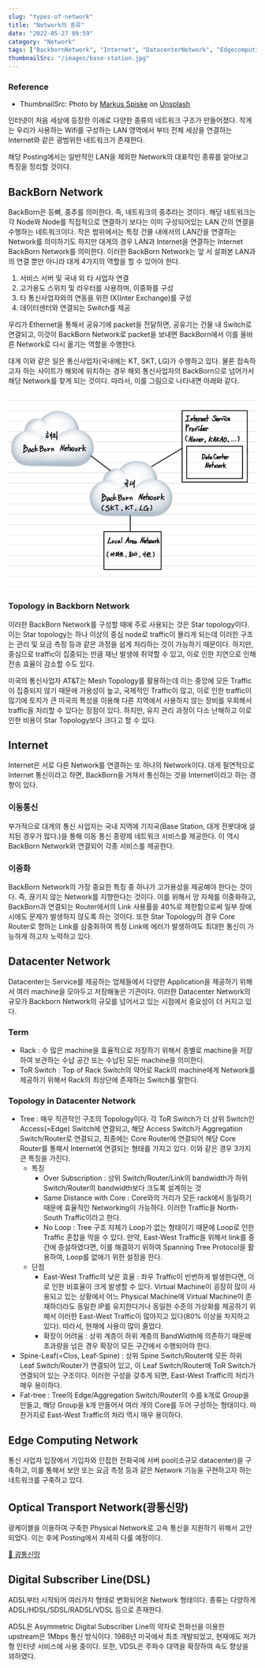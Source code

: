 ```yaml
---
slug: "types-of-network"
title: "Network의 종류"
date: "2022-05-27 09:59"
category: "Network"
tags: ["BackbornNetwork", "Internet", "DatacenterNetwork", "EdgecomputingNetwork", "AccessNetwork"]
thumbnailSrc: "/images/base-station.jpg"
---
```


### Reference

- ThumbnailSrc: Photo by [Markus Spiske](https://unsplash.com/@markusspiske?utm_source=unsplash&utm_medium=referral&utm_content=creditCopyText) on [Unsplash](https://unsplash.com/s/photos/internet?utm_source=unsplash&utm_medium=referral&utm_content=creditCopyText)

인터넷이 처음 세상에 등장한 이래로 다양한 종류의 네트워크 구조가 만들어졌다. 작게는 우리가 사용하는 Wifi를 구성하는 LAN 영역에서 부터 전체 세상을 연결하는 Internet와 같은 광범위한 네트워크가 존재한다.

해당 Posting에서는 일반적인 LAN을 제외한 Network의 대표적인 종류를 알아보고 특징을 정리할 것이다.

## BackBorn Network

BackBorn은 등뼈, 중추를 의미한다. 즉, 네트워크의 중추라는 것이다. 해당 네트워크는 각 Node와 Node를 직접적으로 연결하기 보다는 이미 구성되어있는 LAN 간의 연결을 수행하는 네트워크이다. 작은 범위에서는 특정 건물 내에서의 LAN간을 연결하는 Network를 의미하기도 하지만 대게의 경우 LAN과 Internet을 연결하는 Internet BackBorn Network를 의미한다. 이러한 BackBorn Network는 앞 서 살펴본 LAN과의 연결 뿐만 아니라 대게 4가지의 역할을 할 수 있어야 한다.

1. 서비스 서버 및 국내 외 타 사업자 연결
2. 고가용도 스위치 및 라우터를 사용하며, 이중화를 구성
3. 타 통신사업자와의 연동을 위한 IX(Inter Exchange)를 구성
4. 데이터센터와 연결되는 Switch를 제공

우리가 Ethernet을 통해서 공유기에 packet을 전달하면, 공유기는 건물 내 Switch로 연결되고, 이것이 BackBorn Network로 packet을 보내면 BackBorn에서 이를 올바른 Network로 다시 옮기는 역할을 수행한다.

대게 이와 같은 일은 통신사업자(국내에는 KT, SKT, LG)가 수행하고 있다. 물론 접속하고자 하는 사이트가 해외에 위치하는 경우 해외 통신사업자의 BackBorn으로 넘어가서 해당 Network를 찾게 되는 것이다. 따라서, 이를 그림으로 나타내면 아래와 같다.

![backborn network](/images/backborn-network.jpeg)

### Topology in Backborn Network

이러한 BackBorn Network를 구성할 때에 주로 사용되는 것은 Star topology이다. 이는 Star topology는 하나 이상의 중심 node로 traffic이 몰리게 되는데 이러한 구조는 관리 및 요금 측정 등과 같은 과정을 쉽게 처리하는 것이 가능하기 때문이다. 하지만, 중심으로 traffic이 집중되는 만큼 재난 발생에 취약할 수 있고, 이로 인한 지연으로 인해 전송 효율이 감소할 수도 있다.

미국의 통신사업자 AT&T는 Mesh Topology를 활용하는데 이는 중앙에 모든 Traffic이 집중되지 않기 때문에 가용성이 높고, 국제적인 Traffic이 많고, 이로 인한 traffic이 많기에 토지가 큰 미국의 특성을 이용해 다른 지역에서 사용하지 않는 장비를 우회해서 traffic을 처리할 수 있다는 장점이 있다. 하지만, 유지 관리 과정이 다소 난해하고 이로 인한 비용이 Star Topology보다 크다고 할 수 있다.

## Internet

Internet은 서로 다른 Network를 연결하는 또 하나의 Network이다. 대게 필연적으로 Internet 통신이라고 하면, BackBorn을 거쳐서 통신하는 것을 Internet이라고 하는 경향이 있다.

### 이동통신

부가적으로 대게의 통신 사업자는 국내 지역에 기지국(Base Station, 대게 전봇대에 설치된 경우가 많다.)을 통해 이동 통신 종량제 네트워크 서비스를 제공한다. 이 역시 BackBorn Network와 연결되어 각종 서비스를 제공한다.

### 이중화

BackBorn Network의 가장 중요한 특징 중 하나가 고가용성을 제공해야 한다는 것이다. 즉, 끊기지 않는 Network를 지향한다는 것이다. 이를 위해서 망 자체를 이중화하고, BackBorn과 연결되는 Router에서의 Link 사용률을 40%로 제한함으로써 일부 장애시에도 문제가 발생하지 않도록 하는 것이다. 또한 Star Topology의 경우 Core Router로 향하는 Link를 삼중화하여 특정 Link에 에러가 발생하여도 최대한 통신이 가능하게 하고자 노력하고 있다.

## Datacenter Network

Datacenter는 Service를 제공하는 업체들에서 다양한 Application을 제공하기 위해서 여러 machine을 모아두고 저장해놓은 기관이다. 이러한 Datacenter Network의 규모가 Backborn Network의 규모를 넘어서고 있는 시점에서 중요성이 더 커지고 있다.

### Term

- Rack : 수 많은 machine을 효율적으로 저장하기 위해서 층별로 machine을 저장하여 보관하는 수납 공간 또는 수납된 모든 machine을 의미한다.
- ToR Switch : Top of Rack Switch의 약어로 Rack의 machine에게 Network를 제공하기 위해서 Rack의 최상단에 존재하는 Switch를 말한다.

### Topology in Datacenter Network

- Tree : 매우 직관적인 구조의 Topology이다. 각 ToR Switch가 더 상위 Switch인 Access(=Edge) Switch에 연결되고, 해당 Access Switch가 Aggregation Switch/Router로 연결되고, 최종에는 Core Router에 연결되어 해당 Core Router를 통해서 Internet에 연결되는 형태를 가지고 있다. 이와 같은 경우 3가지 큰 특징을 가진다.
  - 특징
    - Over Subscription : 상위 Switch/Router/Link의 bandwidth가 하위 Switch/Router의 bandwidth보다 크도록 설계하는 것
    - Same Distance with Core : Core와의 거리가 모든 rack에서 동일하기 때문에 효율적인 Networking이 가능하다. 이러한 Traffic을 North-South Traffic이라고 한다.
    - No Loop : Tree 구조 자체가 Loop가 없는 형태이기 때문에 Loop로 인한 Traffic 혼잡을 막을 수 있다. 만약, East-West Traffic을 위해서 link를 중간에 증설하였다면, 이를 해결하기 위하여 Spanning Tree Protocol을 활용하여, Loop를 없애기 위한 설정을 한다.
  - 단점
    - East-West Traffic의 낮은 효율 : 좌우 Traffic이 빈번하게 발생한다면, 이로 인한 비효율이 크게 발생할 수 있다. Virtual Machine이 굉장히 많이 사용되고 있는 상황에서 어느 Physical Machine에 Virtual Machine이 존재하더라도 동일한 IP를 유지한다거나 동일한 수준의 가상화를 제공하기 위해서 이러한 East-West Traffic이 많아지고 있다(80% 이상을 차지하고 있다). 따라서, 현재에 사용이 많이 줄었다.
    - 확장이 어려움 : 상위 계층이 하위 계층의 BandWidth에 의존하기 때문에 초과량을 넘은 경우 확장이 모든 구간에서 수행되어야 한다.
- Spine-Leaf(=Clos, Leaf-Spine) : 상위 Spine Switch/Router에 모든 하위 Leaf Switch/Router가 연결되어 있고, 이 Leaf Switch/Router에 ToR Switch가 연결되어 있는 구조이다. 이러한 구성을 갖추게 되면, East-West Traffic의 처리가 매우 용이하다.
- Fat-tree : Tree의 Edge/Aggregation Switch/Router의 수를 k개로 Group을 만들고, 해당 Group을 k개 만들어서 여러 개의 Core를 두어 구성하는 형태이다. 마찬가지로 East-West Traffic의 처리 역시 매우 용이하다.

## Edge Computing Network

통신 사업자 입장에서 가입자와 인접한 전화국에 서버 pool(소규모 datacenter)을 구축하고, 이를 통해서 보안 또는 요금 측정 등과 같은 Network 기능을 구현하고자 하는 네트워크를 구축하고 있다.

## Optical Transport Network(광통신망)

광케이블을 이용하여 구축한 Physical Network로 고속 통신을 지원하기 위해서 고안되었다. 이는 후에 Posting에서 자세히 다룰 예정이다.

[🔗 광통신망](/posts/optical-transport-network)

## Digital Subscriber Line(DSL)

ADSL부터 시작되어 여러가지 형태로 변화되어온 Network 형태이다. 종류는 다양하게 ADSL/HDSL/SDSL/RADSL/VDSL 등으로 존재한다.

ADSL은 Asymmetric Digital Subscriber Line의 약자로 전화선을 이용한 upstream은 1Mbps 통신 방식이다. 1988년 미국에서 최초 개발되었고, 현재에도 저가형 인터넷 서비스에 사용 중이다. 또한, VDSL은 주파수 대역을 확장하여 속도 향상을 꾀하였다.
